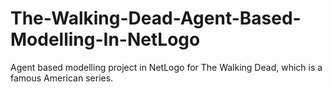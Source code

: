 # The-Walking-Dead-Agent-Based-Modelling-In-NetLogo
Agent based modelling project in NetLogo for The Walking Dead, which is a famous American series.
